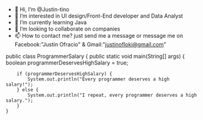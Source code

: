 - 👋 Hi, I’m @Justin-tino
- 👀 I’m interested in UI design/Front-End developer and Data Analyst 
- 🌱 I’m currently learning Java
- 💞️ I’m looking to collaborate on companies 
- 📫 How to contact me? just send me a message or message me on
Facebook:"Justin Ofracio" & Gmail:"justinofloki@gmail.com"




public class ProgrammerSalary {
    public static void main(String[] args) {
        boolean programmerDeservesHighSalary = true;
        
        if (programmerDeservesHighSalary) {
            System.out.println("Every programmer deserves a high salary!");
        } else {
            System.out.println("I repeat, every programmer deserves a high salary.");
        }
    }